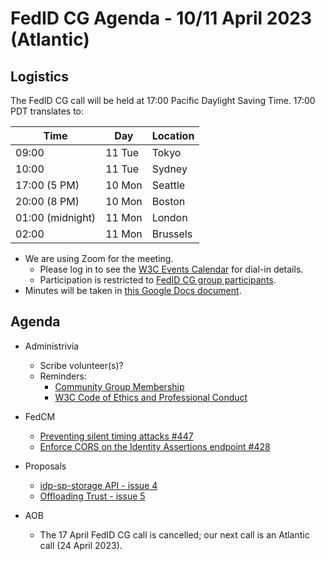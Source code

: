 # FedID CG Agenda - 10/11 April 2023 (Atlantic)


## Logistics

The FedID CG call will be held at 17:00 Pacific Daylight Saving Time. 17:00 PDT translates to:

| Time         | Day    | Location      |
| ------------ | ------ | ------------- |
| 09:00        | 11 Tue | Tokyo         |
| 10:00        | 11 Tue | Sydney        |
| 17:00 (5 PM) | 10 Mon | Seattle       |
| 20:00 (8 PM) | 10 Mon | Boston        |
| 01:00 (midnight)  | 11 Mon | London        |
| 02:00        | 11 Mon | Brussels      |


* We are using Zoom for the meeting.
    * Please log in to see the [W3C Events Calendar](https://www.w3.org/events/meetings/136fd1e8-32d8-4644-b2dc-4c2f3778348a/20230410T170000) for dial-in details. 
    * Participation is restricted to [FedID CG group participants](https://www.w3.org/community/fed-id/participants).
* Minutes will be taken in [this Google Docs document](https://docs.google.com/document/d/1O7Rn8Aj4rsYWohdEP61lnGdgkai0xTZFQgm7XEA0RBM/edit#).


## Agenda

* Administrivia
  * Scribe volunteer(s)?
  * Reminders: 
     * [Community Group Membership](https://www.w3.org/community/fed-id/)
     * [W3C Code of Ethics and Professional Conduct](https://www.w3.org/Consortium/cepc/)

* FedCM
  * [Preventing silent timing attacks #447](https://github.com/fedidcg/FedCM/issues/447)
  * [Enforce CORS on the Identity Assertions endpoint #428](https://github.com/fedidcg/FedCM/issues/428)

* Proposals
  * [idp-sp-storage API - issue 4](https://github.com/fedidcg/proposals/issues/4)
  * [Offloading Trust - issue 5](https://github.com/fedidcg/proposals/issues/5)


* AOB
   * The 17 April FedID CG call is cancelled; our next call is an Atlantic call (24 April 2023). 
